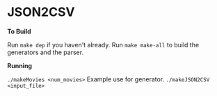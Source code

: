 # JSON2CSV

__To Build__

Run `make dep` if you haven't already.
Run `make make-all` to build the generators and the parser.

__Running__

`./makeMovies <num_movies>` Example use for generator.
`./makeJSON2CSV <input_file>` 
